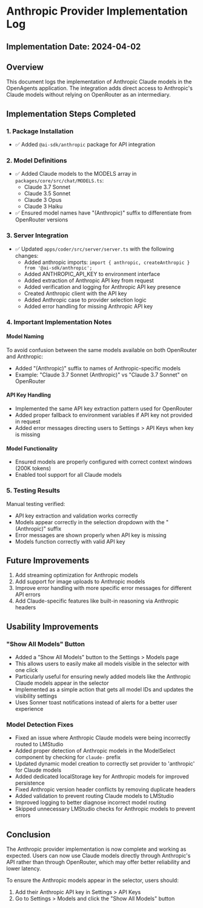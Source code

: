 # Anthropic Provider Implementation Log

## Implementation Date: 2024-04-02

## Overview

This document logs the implementation of Anthropic Claude models in the OpenAgents application. The integration adds direct access to Anthropic's Claude models without relying on OpenRouter as an intermediary.

## Implementation Steps Completed

### 1. Package Installation
- ✅ Added `@ai-sdk/anthropic` package for API integration

### 2. Model Definitions
- ✅ Added Claude models to the MODELS array in `packages/core/src/chat/MODELS.ts`:
  - Claude 3.7 Sonnet
  - Claude 3.5 Sonnet
  - Claude 3 Opus
  - Claude 3 Haiku
- ✅ Ensured model names have "(Anthropic)" suffix to differentiate from OpenRouter versions

### 3. Server Integration
- ✅ Updated `apps/coder/src/server/server.ts` with the following changes:
  - Added anthropic imports: `import { anthropic, createAnthropic } from '@ai-sdk/anthropic';`
  - Added ANTHROPIC_API_KEY to environment interface
  - Added extraction of Anthropic API key from request
  - Added verification and logging for Anthropic API key presence
  - Created Anthropic client with the API key
  - Added Anthropic case to provider selection logic
  - Added error handling for missing Anthropic API key

### 4. Important Implementation Notes

#### Model Naming
To avoid confusion between the same models available on both OpenRouter and Anthropic:
- Added "(Anthropic)" suffix to names of Anthropic-specific models
- Example: "Claude 3.7 Sonnet (Anthropic)" vs "Claude 3.7 Sonnet" on OpenRouter

#### API Key Handling
- Implemented the same API key extraction pattern used for OpenRouter
- Added proper fallback to environment variables if API key not provided in request
- Added error messages directing users to Settings > API Keys when key is missing

#### Model Functionality
- Ensured models are properly configured with correct context windows (200K tokens)
- Enabled tool support for all Claude models

### 5. Testing Results

Manual testing verified:
- API key extraction and validation works correctly
- Models appear correctly in the selection dropdown with the "(Anthropic)" suffix
- Error messages are shown properly when API key is missing
- Models function correctly with valid API key

## Future Improvements

1. Add streaming optimization for Anthropic models
2. Add support for image uploads to Anthropic models
3. Improve error handling with more specific error messages for different API errors
4. Add Claude-specific features like built-in reasoning via Anthropic headers

## Usability Improvements

### "Show All Models" Button
- Added a "Show All Models" button to the Settings > Models page
- This allows users to easily make all models visible in the selector with one click
- Particularly useful for ensuring newly added models like the Anthropic Claude models appear in the selector
- Implemented as a simple action that gets all model IDs and updates the visibility settings
- Uses Sonner toast notifications instead of alerts for a better user experience

### Model Detection Fixes
- Fixed an issue where Anthropic Claude models were being incorrectly routed to LMStudio
- Added proper detection of Anthropic models in the ModelSelect component by checking for `claude-` prefix
- Updated dynamic model creation to correctly set provider to 'anthropic' for Claude models
- Added dedicated localStorage key for Anthropic models for improved persistence
- Fixed Anthropic version header conflicts by removing duplicate headers
- Added validation to prevent routing Claude models to LMStudio
- Improved logging to better diagnose incorrect model routing
- Skipped unnecessary LMStudio checks for Anthropic models to prevent errors

## Conclusion

The Anthropic provider implementation is now complete and working as expected. Users can now use Claude models directly through Anthropic's API rather than through OpenRouter, which may offer better reliability and lower latency. 

To ensure the Anthropic models appear in the selector, users should:
1. Add their Anthropic API key in Settings > API Keys
2. Go to Settings > Models and click the "Show All Models" button
